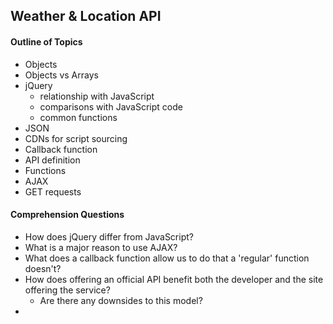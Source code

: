 ## Weather & Location API

#### Outline of Topics
+ Objects 
+ Objects vs Arrays
+ jQuery
    + relationship with JavaScript
    + comparisons with JavaScript code
    + common functions
+ JSON
+ CDNs for script sourcing
+ Callback function
+ API definition
+ Functions
+ AJAX
+ GET requests

#### Comprehension Questions 

+ How does jQuery differ from JavaScript?
+ What is a major reason to use AJAX?
+ What does a callback function allow us to do that a 'regular' function doesn't?
+ How does offering an official API benefit both the developer and the site offering the service?
    + Are there any downsides to this model?
+ 
 
